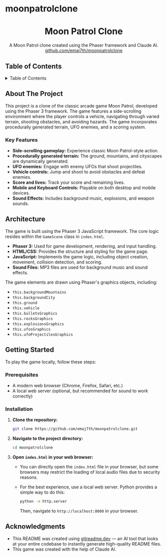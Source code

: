# moonpatrolclone
 
<h1 align="center">Moon Patrol Clone</h1>

  <p align="center">
    A Moon Patrol clone created using the Phaser framework and Claude AI.
    <br />
     <a href="https://github.com/emaj7th/moonpatrolclone">github.com/emaj7th/moonpatrolclone</a>
  </p>
</div>

 
## Table of Contents

<details>
  <summary>Table of Contents</summary>
  <ol>
    <li>
      <a href="#about-the-project">About The Project</a>
      <ul>
        <li><a href="#key-features">Key Features</a></li>
      </ul>
    </li>
    <li><a href="#architecture">Architecture</a></li>
    <li>
      <a href="#getting-started">Getting Started</a>
      <ul>
        <li><a href="#prerequisites">Prerequisites</a></li>
        <li><a href="#installation">Installation</a></li>
      </ul>
    </li>
    <li><a href="#acknowledgments">Acknowledgments</a></li>
  </ol>
</details>

## About The Project

This project is a clone of the classic arcade game Moon Patrol, developed using the Phaser 3 framework. The game features a side-scrolling environment where the player controls a vehicle, navigating through varied terrain, shooting obstacles, and avoiding hazards. The game incorporates procedurally generated terrain, UFO enemies, and a scoring system.

### Key Features

- **Side-scrolling gameplay:** Experience classic Moon Patrol-style action.
- **Procedurally generated terrain:** The ground, mountains, and cityscapes are dynamically generated.
- **UFO enemies:** Engage with enemy UFOs that shoot projectiles.
- **Vehicle controls:** Jump and shoot to avoid obstacles and defeat enemies.
- **Score and lives:** Track your score and remaining lives.
- **Mobile and Keyboard Controls:** Playable on both desktop and mobile devices.
- **Sound Effects:** Includes background music, explosions, and weapon sounds.

## Architecture

The game is built using the Phaser 3 JavaScript framework. The core logic resides within the `GameScene` class in `index.html`.

- **Phaser 3:** Used for game development, rendering, and input handling.
- **HTML/CSS:** Provides the structure and styling for the game page.
- **JavaScript:** Implements the game logic, including object creation, movement, collision detection, and scoring.
- **Sound Files:** MP3 files are used for background music and sound effects.

The game elements are drawn using Phaser's graphics objects, including:

-   `this.backgroundMountains`
-   `this.backgroundCity`
-   `this.ground`
-   `this.vehicle`
-   `this.bulletsGraphics`
-   `this.rocksGraphics`
-   `this.explosionsGraphics`
-   `this.ufosGraphics`
-   `this.ufoProjectilesGraphics`

## Getting Started

To play the game locally, follow these steps:

### Prerequisites

- A modern web browser (Chrome, Firefox, Safari, etc.)
- A local web server (optional, but recommended for sound to work correctly)

### Installation

1.  **Clone the repository:**

    ```sh
    git clone https://github.com/emaj7th/moonpatrolclone.git
    ```
2.  **Navigate to the project directory:**

    ```sh
    cd moonpatrolclone
    ```
3.  **Open `index.html` in your web browser:**

    -   You can directly open the `index.html` file in your browser, but some browsers may restrict the loading of local audio files due to security reasons.
    -   For the best experience, use a local web server. Python provides a simple way to do this:

        ```sh
        python -m http.server
        ```

        Then, navigate to `http://localhost:8000` in your browser.

## Acknowledgments

- This README was created using [gitreadme.dev](https://gitreadme.dev) — an AI tool that looks at your entire codebase to instantly generate high-quality README files.
- This game was created with the help of Claude AI.
